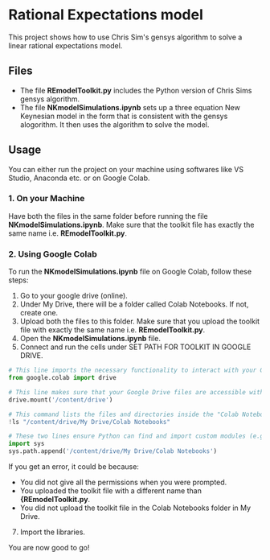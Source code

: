 # Rational Expectations model
This project shows how to use Chris Sim's gensys algorithm to solve a linear rational expectations model. 

## Files

- The file **REmodelToolkit.py** includes the Python version of Chris Sims gensys algorithm.
- The file **NKmodelSimulations.ipynb** sets up a three equation New Keynesian model in the form that is consistent with the gensys alogorithm. It then uses the algorithm to solve the model.

## Usage
You can either run the project on your machine using softwares like VS Studio, Anaconda etc. or on Google Colab.

### 1. On your Machine
Have both the files in the same folder before running the file **NKmodelSimulations.ipynb**. Make sure that the toolkit file has exactly the same name i.e. **REmodelToolkit.py**.

### 2. Using Google Colab
To run the **NKmodelSimulations.ipynb** file on Google Colab, follow these steps: 

1. Go to your google drive (online).
2. Under My Drive, there will be a folder called Colab Notebooks. If not, create one.
3. Upload both the files to this folder. Make sure that you upload the toolkit file with exactly the same name i.e. **REmodelToolkit.py**.
4. Open the **NKmodelSimulations.ipynb** file.
5. Connect and run the cells under SET PATH FOR TOOLKIT IN GOOGLE DRIVE.

```python
# This line imports the necessary functionality to interact with your Google Drive from within the Colab notebook.
from google.colab import drive

# This line makes sure that your Google Drive files are accessible within the notebook
drive.mount('/content/drive')

# This command lists the files and directories inside the "Colab Notebooks" folder located in your Google Drive. You should see REmodelToolkit.py here.
!ls "/content/drive/My Drive/Colab Notebooks"

# These two lines ensure Python can find and import custom modules (e.g REmodelToolkit.py) located within your 'Colab Notebooks' folder in Google Drive, making them available to use in the notebook.
import sys
sys.path.append('/content/drive/My Drive/Colab Notebooks')
```

  If you get an error, it could be because: 
  - You did not give all the permissions when you were prompted.
  - You uploaded the toolkit file with a different name than **{REmodelToolkit.py**.
  - You did not upload the toolkit file in the Colab Notebooks folder in My Drive.

7. Import the libraries.

You are now good to go!

